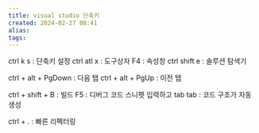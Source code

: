 ```yaml
---
title: visual studio 단축키
created: 2024-02-27 08:41
alias:
tags:
---
```

ctrl k s : 단축키 설정
ctrl atl x : 도구상자 
F4 : 속성창
ctrl shift e : 솔루션 탐색기

ctrl + alt + PgDown : 다음 탭
ctrl + alt + PgUp : 이전 탭

ctrl + shift + B : 빌드
F5 : 디버그
코드 스니펫 입력하고 tab tab : 코드 구조가 자동 생성

ctrl + . : 빠른 리펙터링 


